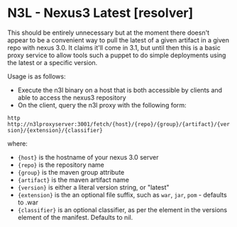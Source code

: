 # N3L - Nexus3 Latest [resolver]

This should be entirely unnecessary but at the moment there doesn't appear to be a convenient way to pull the latest of a given artifact in a given repo with nexus 3.0. It claims it'll come in 3.1, but until then this is a basic proxy service to allow tools such a puppet to do simple deployments using the latest or a specific version.

Usage is as follows:

* Execute the n3l binary on a host that is both accessible by clients and able to access the nexus3 repository
* On the client, query the n3l proxy with the following form:

`http http://n3lproxyserver:3001/fetch/{host}/{repo}/{group}/{artifact}/{version}/{extension}/{classifier}`

where:

* `{host}` is the hostname of your nexus 3.0 server
* `{repo}` is the repository name
* `{group}` is the maven group attribute
* `{artifact}` is the maven artifact name
* `{version}` is either a literal version string, or "latest"
* `{extension}` is the an optional file suffix, such as `war`, `jar`, `pom` - defaults to .war
* `{classifier}` is an optional classifier, as per the element in the versions element of the manifest. Defaults to nil.
